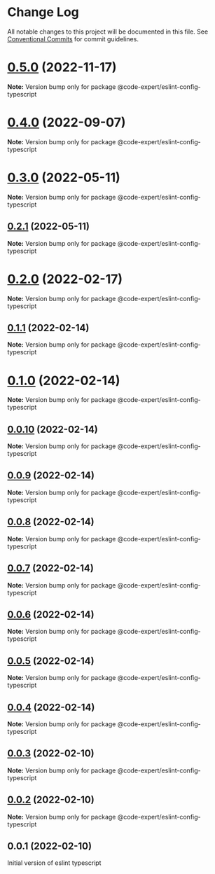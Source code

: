 # Change Log

All notable changes to this project will be documented in this file.
See [Conventional Commits](https://conventionalcommits.org) for commit guidelines.

# [0.5.0](https://github.com/CodeExpertETH/configs/compare/@code-expert/eslint-config-typescript@0.4.0...@code-expert/eslint-config-typescript@0.5.0) (2022-11-17)

**Note:** Version bump only for package @code-expert/eslint-config-typescript





# [0.4.0](https://github.com/CodeExpertETH/configs/compare/@code-expert/eslint-config-typescript@0.3.0...@code-expert/eslint-config-typescript@0.4.0) (2022-09-07)

**Note:** Version bump only for package @code-expert/eslint-config-typescript





# [0.3.0](https://github.com/CodeExpertETH/configs/compare/@code-expert/eslint-config-typescript@0.2.0...@code-expert/eslint-config-typescript@0.3.0) (2022-05-11)

**Note:** Version bump only for package @code-expert/eslint-config-typescript





## [0.2.1](https://github.com/CodeExpertETH/configs/compare/@code-expert/eslint-config-typescript@0.2.0...@code-expert/eslint-config-typescript@0.2.1) (2022-05-11)

**Note:** Version bump only for package @code-expert/eslint-config-typescript





# [0.2.0](https://github.com/CodeExpertETH/configs/compare/@code-expert/eslint-config-typescript@0.1.1...@code-expert/eslint-config-typescript@0.2.0) (2022-02-17)

**Note:** Version bump only for package @code-expert/eslint-config-typescript





## [0.1.1](https://github.com/CodeExpertETH/configs/compare/@code-expert/eslint-config-typescript@0.1.0...@code-expert/eslint-config-typescript@0.1.1) (2022-02-14)

**Note:** Version bump only for package @code-expert/eslint-config-typescript





# [0.1.0](https://github.com/CodeExpertETH/configs/compare/@code-expert/eslint-config-typescript@0.0.10...@code-expert/eslint-config-typescript@0.1.0) (2022-02-14)

**Note:** Version bump only for package @code-expert/eslint-config-typescript





## [0.0.10](https://github.com/CodeExpertETH/configs/compare/@code-expert/eslint-config-typescript@0.0.9...@code-expert/eslint-config-typescript@0.0.10) (2022-02-14)

**Note:** Version bump only for package @code-expert/eslint-config-typescript





## [0.0.9](https://github.com/CodeExpertETH/configs/compare/@code-expert/eslint-config-typescript@0.0.8...@code-expert/eslint-config-typescript@0.0.9) (2022-02-14)

**Note:** Version bump only for package @code-expert/eslint-config-typescript





## [0.0.8](https://github.com/CodeExpertETH/configs/compare/@code-expert/eslint-config-typescript@0.0.7...@code-expert/eslint-config-typescript@0.0.8) (2022-02-14)

**Note:** Version bump only for package @code-expert/eslint-config-typescript





## [0.0.7](https://github.com/CodeExpertETH/configs/compare/@code-expert/eslint-config-typescript@0.0.6...@code-expert/eslint-config-typescript@0.0.7) (2022-02-14)

**Note:** Version bump only for package @code-expert/eslint-config-typescript





## [0.0.6](https://github.com/CodeExpertETH/configs/compare/@code-expert/eslint-config-typescript@0.0.5...@code-expert/eslint-config-typescript@0.0.6) (2022-02-14)

**Note:** Version bump only for package @code-expert/eslint-config-typescript





## [0.0.5](https://github.com/CodeExpertETH/configs/compare/@code-expert/eslint-config-typescript@0.0.4...@code-expert/eslint-config-typescript@0.0.5) (2022-02-14)

**Note:** Version bump only for package @code-expert/eslint-config-typescript





## [0.0.4](https://github.com/CodeExpertETH/configs/compare/@code-expert/eslint-config-typescript@0.0.3...@code-expert/eslint-config-typescript@0.0.4) (2022-02-14)

**Note:** Version bump only for package @code-expert/eslint-config-typescript





## [0.0.3](https://github.com/CodeExpertETH/configs/compare/@code-expert/eslint-config-typescript@0.0.2...@code-expert/eslint-config-typescript@0.0.3) (2022-02-10)

**Note:** Version bump only for package @code-expert/eslint-config-typescript





## [0.0.2](https://github.com/CodeExpertETH/configs/compare/@code-expert/eslint-config-typescript@0.2.1...@code-expert/eslint-config-typescript@0.0.2) (2022-02-10)

**Note:** Version bump only for package @code-expert/eslint-config-typescript





## 0.0.1 (2022-02-10)

Initial version of eslint typescript
